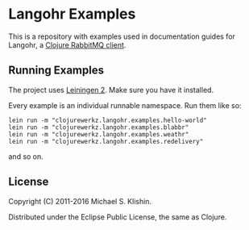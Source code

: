 # Langohr Examples

This is a repository with examples used in documentation guides for Langohr, a [Clojure RabbitMQ client](http://clojurerabbitmq.info).

## Running Examples

The project uses [Leiningen 2](https://github.com/technomancy/leiningen/blob/master/doc/TUTORIAL.md). Make
sure you have it installed.

Every example is an individual runnable namespace. Run them like so:

    lein run -m "clojurewerkz.langohr.examples.hello-world"
    lein run -m "clojurewerkz.langohr.examples.blabbr"
    lein run -m "clojurewerkz.langohr.examples.weathr"
    lein run -m "clojurewerkz.langohr.examples.redelivery"

and so on.


## License

Copyright (C) 2011-2016 Michael S. Klishin.

Distributed under the Eclipse Public License, the same as Clojure.
